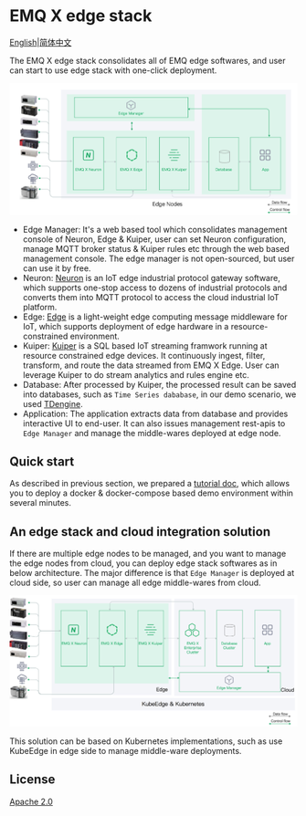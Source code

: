 # EMQ X edge stack

[English](README.md)|[简体中文](README-CN.md)

The EMQ X edge stack consolidates all of EMQ edge softwares, and user can start to use edge stack with one-click deployment.

![deployment](resources/deployment.png)

- Edge Manager: It's a web based tool which consolidates management console of Neuron, Edge & Kuiper, user can set Neuron configuration, manage MQTT broker status & Kuiper rules etc through the web based management console. The edge manager is not open-sourced, but user can use it by free.
- Neuron: [Neuron](https://www.emqx.io/products/neuron) is an IoT edge industrial protocol gateway software, which supports one-stop access to dozens of industrial protocols and converts them into MQTT protocol to access the cloud industrial IoT platform.
- Edge: [Edge](https://www.emqx.io/products/edge) is a light-weight edge computing message middleware for IoT, which supports deployment of edge hardware in a resource-constrained environment.
- Kuiper: [Kuiper](https://www.emqx.io/products/kuiper) is a SQL based IoT streaming framwork running at resource constrained edge devices. It continuously ingest, filter, transform, and route the data streamed from EMQ X Edge. User can leverage Kuiper to do stream analytics and rules engine etc.
- Database: After processed by Kuiper, the processed result can be saved into databases, such as `Time Series dababase`, in our demo scenario, we used [TDengine](https://www.taosdata.com/).
- Application: The application extracts data from database and provides interactive UI to end-user. It can also issues management rest-apis to `Edge Manager` and manage the middle-wares deployed at edge node.

## Quick start

As described in previous section, we prepared a [tutorial doc](developer-scripts/README.md), which allows you to deploy a docker & docker-compose based demo environment within several minutes.

## An edge stack and cloud integration solution

If there are multiple edge nodes to be managed, and you want to manage the edge nodes from cloud, you can deploy edge stack softwares as in below architecture. The major difference is that `Edge Manager` is deployed at cloud side, so user can manage all edge middle-wares from cloud.

![cloud-deployment](resources/cloud-deployment.png)

This solution can be based on Kubernetes implementations, such as use KubeEdge in edge side to manage middle-ware deployments.

## License

[Apache 2.0](LICENSE)

